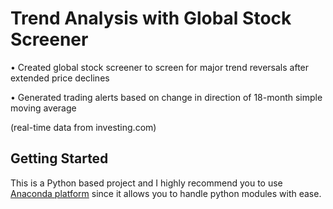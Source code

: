 # Trend Analysis with Global Stock Screener


• Created global stock screener to screen for major trend reversals after extended price declines

• Generated trading alerts based on change in direction of 18-month simple moving average

 (real-time data from investing.com)

## Getting Started
This is a Python based project and I highly recommend you to use [Anaconda platform](https://www.anaconda.com/) since it allows you to handle python modules with ease. 
